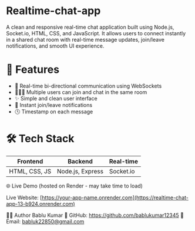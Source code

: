 # Realtime-chat-app

A clean and responsive real-time chat application built using Node.js, Socket.io, HTML, CSS, and JavaScript. It allows users to connect instantly in a shared chat room with real-time message updates, join/leave notifications, and smooth UI experience.

# 🚀 Features

- 🔌 Real-time bi-directional communication using WebSockets
- 🧑‍🤝‍🧑 Multiple users can join and chat in the same room
- ✨ Simple and clean user interface
- 🔔 Instant join/leave notifications
- 🕓 Timestamp on each message

# 🛠️ Tech Stack

| Frontend     | Backend          | Real-time |
|--------------|------------------|-----------|
| HTML, CSS, JS | Node.js, Express | Socket.io |

🌐 Live Demo (hosted on Render - may take time to load)

Live Website: [https://your-app-name.onrender.com](https://realtime-chat-app-13-b924.onrender.com)

🙋‍♂️ Author
Bablu Kumar
🔗 GitHub: https://github.com/bablukumar12345
📧 Email: babluk22850@gmail.com





